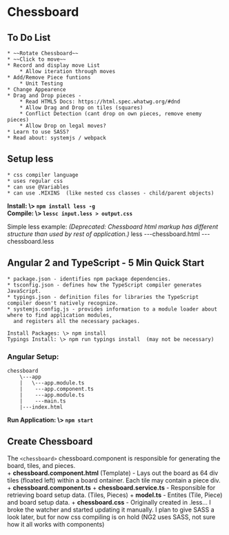 # Chessboard

## To Do List
    * ~~Rotate Chessboard~~
    * ~~Click to move~~
    * Record and display move List
        * Allow iteration through moves
    * Add/Remove Piece funtions
        * Unit Testing 
    * Change Appearence
    * Drag and Drop pieces - 
        * Read HTML5 Docs: https://html.spec.whatwg.org/#dnd
        * Allow Drag and Drop on tiles (squares)
        * Conflict Detection (cant drop on own pieces, remove enemy pieces)
        * Allow Drop on legal moves?
    * Learn to use SASS?
    * Read about: systemjs / webpack


## Setup less 
    * css compiler language
    * uses regular css
    * can use @Variables
    * can use .MIXINS  (like nested css classes - child/parent objects)

**Install:  \\> `npm install less -g`**  
**Compile:  \\> `lessc input.less > output.css`**  

Simple less example:  *(Deprecated: Chessboard html markup has different structure than used by rest of application.)*
less
    \---chessboard.html
     ---chessboard.less

## Angular 2 and TypeScript - 5 Min Quick Start
    * package.json - identifies npm package dependencies.
    * tsconfig.json - defines how the TypeScript compiler generates JavaScript.
    * typings.json - definition files for libraries the TypeScript compiler doesn't natively recognize.
    * systemjs.config.js - provides information to a module loader about where to find application modules, 
      and registers all the necessary packages.

    Install Packages: \> npm install
    Typings Install: \> npm run typings install  (may not be necessary)

### Angular Setup: 
    chessboard
        \---app 
        |   \---app.module.ts
        |    ---app.component.ts
        |    ---app.module.ts
        |    ---main.ts
        |---index.html

**Run Application: \\> `npm start`**

## Create Chessboard

The `<chessboard>` chessboard.component is responsible for generating the board, tiles, and pieces.  
        + __chessboard.component.html__ (Template) - Lays out the board as 64 div tiles (floated left) within a board ontainer.  Each tile may contain a piece div.  
        + __chessboard.component.ts__ 
        + __chessboard.service.ts__ - Responsible for retrieving board setup data. (Tiles, Pieces)
        + __model.ts__ - Entites (Tile, Piece) and board setup data.
        + __chessboard.css__ - Originally created in .less... I broke the watcher and started updating it manually.  I plan to give SASS a look later, but for now css 
        compiling is on hold (NG2 uses SASS, not sure how it all works with components) 
          
    

